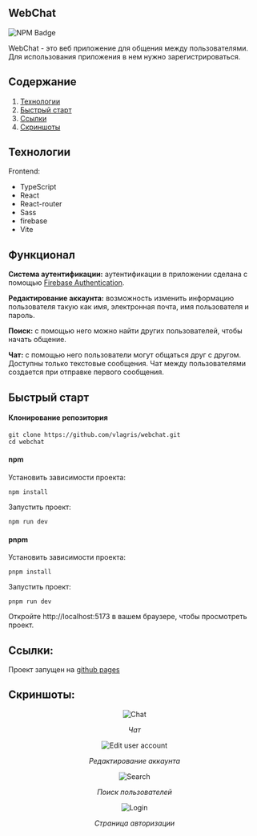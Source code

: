 ## WebChat

<p>
    <img alt="NPM Badge" src="https://img.shields.io/badge/v10.2.3-green?label=npm&color=blue">
</p>

WebChat - это веб приложение для общения между пользователями. Для использования приложения в нем нужно зарегистрироваться.


## Содержание

1. [Технологии](#технологии)
2. [Быстрый старт](#быстрый-старт)
3. [Ссылки](#ссылки)
4. [Скриншоты](#скриншоты)



## Технологии
Frontend:
- TypeScript
- React
- React-router
- Sass
- firebase
- Vite



## Функционал

**Система аутентификации:** аутентификации в приложении сделана с помощью [Firebase Authentication](https://firebase.google.com/docs/auth).

**Редактирование аккаунта:** возможность изменить информацию пользователя такую как имя, электронная почта,
имя пользователя и пароль.

**Поиск:** с помощью него можно найти других пользователей, чтобы начать общение.

**Чат:** с помощью него пользователи могут общаться друг с другом. Доступны только текстовые сообщения. Чат между пользователями создается при отправке первого сообщения.



## Быстрый старт


#### Клонирование репозитория
```
git clone https://github.com/vlagris/webchat.git
cd webchat
```

#### npm
Установить зависимости проекта:
```
npm install
```
Запустить проект:
```
npm run dev
```

#### pnpm
Установить зависимости проекта:
```
pnpm install
```
Запустить проект:
```
pnpm run dev
```
Откройте http://localhost:5173 в вашем браузере, чтобы просмотреть проект.



## Ссылки:

Проект запущен на [github pages](https://vlagris.github.io/webchat/)



## Скриншоты:
<div align="center"> 
  <img alt="Chat" src="https://github.com/vlagris/webchat/blob/main/screenshots/chat-open.png">
  <p><i>Чат</i></p>
  <img alt="Edit user account" src="https://github.com/vlagris/webchat/blob/main/screenshots/edit-account.png">
  <p><i>Редактирование аккаунта</i></p>
  <img alt="Search" src="https://github.com/vlagris/webchat/blob/main/screenshots/search.png">
  <p><i>Поиск пользователей</i></p>
  <img alt="Login" src="https://github.com/vlagris/webchat/blob/main/screenshots/login-page.png">
  <p><i>Страница авторизации</i></p>
</div>




